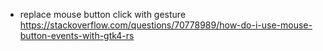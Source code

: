 - replace mouse button click with gesture https://stackoverflow.com/questions/70778989/how-do-i-use-mouse-button-events-with-gtk4-rs